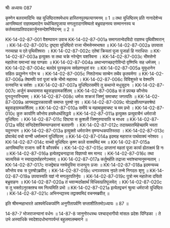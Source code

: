 श्रीः
अध्यायः 087

कृष्णेन बलरामादिभिः सह युधिष्ठिराश्वमेधाय हास्तिनपुरम्प्रत्यागमनम् ॥ 1 ॥ तथा युधिष्ठिरम् प्रति नानादेशेभ्य आगमिष्यतां राज्ञामप्रमादेन यथोचितपूजाया मणलूरादागमिष्यतो बभ्रुवाहनस्य सम्माननस्य च कर्तव्यताप्रतिपादकार्जुनसन्देशनिवेदनम् ॥ 2 ॥

KK-14-02-87-001	वैशम्पायन उवाच 
KK-14-02-87-001a	समागतान्वेदविदो राज्ञश्च पृथिवीश्वरान् ।
KK-14-02-87-001c	दृष्ट्वा युधिष्ठिरो राजा भीमसेनमभाषत ॥
KK-14-02-87-002a	उपयाता नरव्याघ्रा य एते पृथिवीश्वराः ।
KK-14-02-87-002c	एतेषां क्रियतां पूजा पूजार्हा हि नराधिपाः ॥
KK-14-02-87-003a	इत्युक्तः स तथा चक्रे नरेन्द्रेण यशस्विना ।
KK-14-02-87-003c	भीमसेनो महातेजा यमाभ्यां सह पाण्डवः ॥
KK-14-02-87-004a	अथाभ्यगच्छद्गोविन्दो वृष्णिभिः सह धर्मजम् ।
KK-14-02-87-004c	बलदेवं पुरस्कृत्य सर्वप्राणभृतां वरः ॥
KK-14-02-87-005a	युयुधानेन सहितः प्रद्युम्नेन गदेन च ।
KK-14-02-87-005c	निशठेनाथ साम्बेन तथैव कृतवर्मणा ॥
KK-14-02-87-006a	तेषामपि परां पूजां चक्रे भीमो महारथः ।
KK-14-02-87-006c	विविशुस्ते च वेश्मानि रत्नवन्ति च सर्वशः ॥
KK-14-02-87-007a	युधिष्ठिरसमीपे तु कथान्ते मधुसूदनः ।
KK-14-02-87-007c	अर्जुनं कथयामास बहुसङ्ग्रामकर्शितम् ॥
KK-14-02-87-008a	स तं प्रपच्छ कौन्तेयः पुनःपुनररिन्दमम् ।
KK-14-02-87-008c	धर्मजः शक्रजं जिष्णुं समाचष्ट जगत्पतिः ॥
KK-14-02-87-009a	आगमद्द्वारकावासी समाप्तः पुरुषो नृप ।
KK-14-02-87-009c	योऽद्राक्षीत्पाण्डवश्रेष्ठं बहुसङ्ग्रामकर्शितम् ॥
KK-14-02-87-010a	समीपे च महाबाहुमाचष्ट च मम प्रभो ।
KK-14-02-87-010c	कुरु कार्याणि कौन्तेय हयमेधार्थसिद्धये ॥
KK-14-02-87-011a	इत्युक्तः प्रत्युवाचैनं धर्मराजो युधिष्ठिरः ।
KK-14-02-87-011c	दिष्ट्या स कुशली जिष्णुरुपायाति च माधव ॥
KK-14-02-87-012a	यदिदं सन्दिदेशास्मिन्पाण्डवानां बलाग्रणीः ।
KK-14-02-87-012c	तदाख्यातमिहेच्छामि भवता यदुनन्दन ॥
KK-14-02-87-013a	इत्युक्तो धर्मराजेन वृष्ण्यन्धकपतिस्तदा ।
KK-14-02-87-013c	प्रोवाचेदं वचो वाग्मी धर्मात्मानं युधिष्ठिरम् ॥
KK-14-02-87-014a	इदमाह महाराज पार्थवाक्यं नरेश्वरः ।
KK-14-02-87-014c	वाच्यो युधिष्ठिरः कृष्ण काले वाक्यमिदं मम ॥
KK-14-02-87-015a	आगमिष्यन्ति राजानः सर्वे वै कौरवर्षभ ।
KK-14-02-87-015c	प्राप्तानां महतां पूजा कार्या ह्येतत्क्षमं हि नः ॥
KK-14-02-87-016a	इत्येतद्वचनाद्राजा विज्ञाप्यो मम मानद ।
KK-14-02-87-016c	तथा चात्ययिकं न स्याद्यदर्घाहरणेऽभवत् ॥
KK-14-02-87-017a	कर्तुमर्हति तद्राजा भवांश्चाप्यनुमन्यताम् ।
KK-14-02-87-017c	राजद्वेषान्न नश्येयुरिमा राजन्पुनः प्रजाः ॥
KK-14-02-87-018a	इदमन्यच्च कौन्तेय वचः स पुरुषोऽब्रवीत् ।
KK-14-02-87-018c	धनञ्जयस्य नृपते तन्मे निगदतः शृणु ॥
KK-14-02-87-019a	उपयास्यति यज्ञं नो मणलूरपतिर्नृपः ।
KK-14-02-87-019c	पुत्रो मम महातेजा दयितो बभ्रुवाहनः ॥
KK-14-02-87-020a	तं भवान्मदपेक्षार्थं विधिवत्प्रतिपूजयेत् ।
KK-14-02-87-020c	स तु भक्तोऽनुरक्तश्च मम नित्यमिति प्रभो ॥
KK-14-02-87-021a	इत्येतद्वचनं श्रुत्वा धर्मराजो युधिष्ठिरः ।
KK-14-02-87-021c	अभिनन्द्यास्य तद्वाक्यमिदं वचनमब्रवीत् ॥ 

इति श्रीमन्महाभारते आश्वमेधिकपर्वणि अनुगीतापर्वणि सप्ताशीतितमोऽध्यायः ॥ 87 ॥

14-87-7 भोजराजन्यानां वर्धनः ॥ 14-87-8 जानुनोरधस्थः पश्चाद्भागीयो मांसलः प्रदेशः पिण्डिका । ते उभे अस्याधिके स्वदेशादधोभागपर्यन्तं बहुलमालम्बमाने ॥
